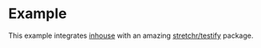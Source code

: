 # Example

This example integrates [inhouse](https://github.com/tomodian/inhouse) with an amazing [stretchr/testify](https://github.com/stretchr/testify) package.
